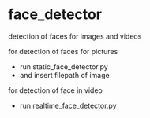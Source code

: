 # face_detector
detection of faces for images and videos

for detection of faces for pictures 
- run static_face_detector.py
- and insert filepath of image

for detection of face in video 
- run realtime_face_detector.py
